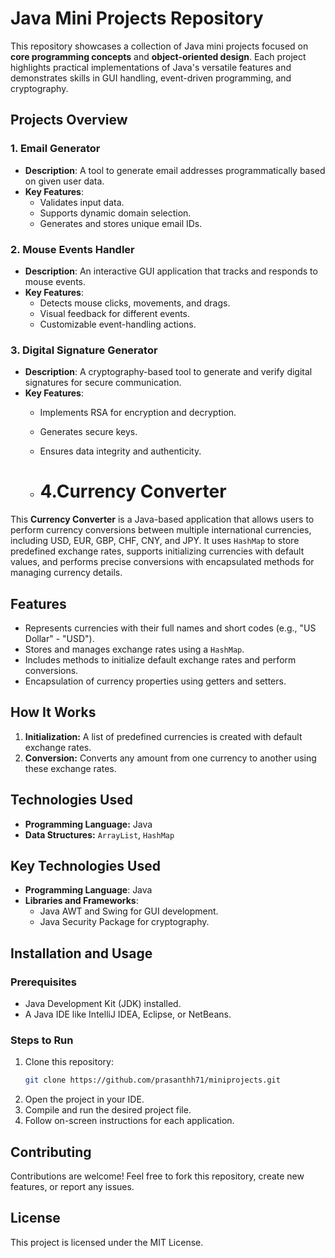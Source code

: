 # Java Mini Projects Repository

This repository showcases a collection of Java mini projects focused on **core programming concepts** and **object-oriented design**. Each project highlights practical implementations of Java's versatile features and demonstrates skills in GUI handling, event-driven programming, and cryptography.

## Projects Overview

### 1. Email Generator
- **Description**: A tool to generate email addresses programmatically based on given user data.
- **Key Features**:
  - Validates input data.
  - Supports dynamic domain selection.
  - Generates and stores unique email IDs.

### 2. Mouse Events Handler
- **Description**: An interactive GUI application that tracks and responds to mouse events.
- **Key Features**:
  - Detects mouse clicks, movements, and drags.
  - Visual feedback for different events.
  - Customizable event-handling actions.

### 3. Digital Signature Generator
- **Description**: A cryptography-based tool to generate and verify digital signatures for secure communication.
- **Key Features**:
  - Implements RSA for encryption and decryption.
  - Generates secure keys.
  - Ensures data integrity and authenticity.
 
  - # 4.Currency Converter

This **Currency Converter** is a Java-based application that allows users to perform currency conversions between multiple international currencies, including USD, EUR, GBP, CHF, CNY, and JPY. It uses `HashMap` to store predefined exchange rates, supports initializing currencies with default values, and performs precise conversions with encapsulated methods for managing currency details.

## Features
- Represents currencies with their full names and short codes (e.g., "US Dollar" - "USD").
- Stores and manages exchange rates using a `HashMap`.
- Includes methods to initialize default exchange rates and perform conversions.
- Encapsulation of currency properties using getters and setters.

## How It Works
1. **Initialization:** A list of predefined currencies is created with default exchange rates.
2. **Conversion:** Converts any amount from one currency to another using these exchange rates.

## Technologies Used
- **Programming Language:** Java
- **Data Structures:** `ArrayList`, `HashMap`


## Key Technologies Used
- **Programming Language**: Java
- **Libraries and Frameworks**:
  - Java AWT and Swing for GUI development.
  - Java Security Package for cryptography.

## Installation and Usage

### Prerequisites
- Java Development Kit (JDK) installed.
- A Java IDE like IntelliJ IDEA, Eclipse, or NetBeans.

### Steps to Run
1. Clone this repository:
   ```bash
   git clone https://github.com/prasanthh71/miniprojects.git
   ```
2. Open the project in your IDE.
3. Compile and run the desired project file.
4. Follow on-screen instructions for each application.

## Contributing
Contributions are welcome! Feel free to fork this repository, create new features, or report any issues.

## License
This project is licensed under the MIT License.
